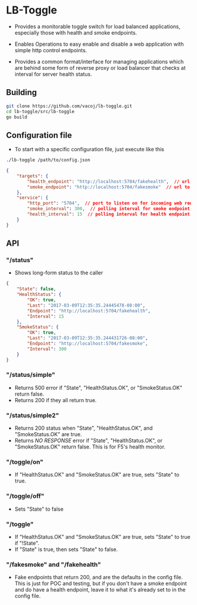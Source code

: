 # LB-Toggle

- Provides a monitorable toggle switch for load balanced applications, especially those with health and smoke endpoints.

- Enables Operations to easy enable and disable a web application with simple http control endpoints.

- Provides a common format/interface for managing applications which are behind some form of reverse proxy or load balancer that checks at interval for server health status.

## Building

``` bash
git clone https://github.com/vacoj/lb-toggle.git
cd lb-toggle/src/lb-toggle
go build
```

## Configuration file

- To start with a specific configuration file, just execute like this

``` bash
./lb-toggle /path/to/config.json
```

``` json
{
    "targets": {
        "health_endpoint": "http://localhost:5704/fakehealth",  // url to your application's health endpoint
        "smoke_endpoint": "http://localhost:5704/fakesmoke"  // url to your application's smoke endpoint
    },
    "service": {
        "http_port": "5704",  // port to listen on for incoming web requests
        "smoke_interval": 300,  // polling interval for smoke endpoint, in seconds
        "health_interval": 15  // polling interval for health endpoint, in seconds
    }
}
```

## API

### "/status"

- Shows long-form status to the caller

``` json
{
    "State": false,
    "HealthStatus": {
        "OK": true,
        "Last": "2017-03-09T12:35:35.24445478-08:00",
        "Endpoint": "http://localhost:5704/fakehealth",
        "Interval": 15
    },
    "SmokeStatus": {
        "OK": true,
        "Last": "2017-03-09T12:35:35.244431726-08:00",
        "Endpoint": "http://localhost:5704/fakesmoke",
        "Interval": 300
    }
}
```

### "/status/simple"

- Returns 500 error if "State", "HealthStatus.OK", or "SmokeStatus.OK" return false.
- Returns 200 if they all return true.

### "/status/simple2"

- Returns 200 status when "State", "HealthStatus.OK", and "SmokeStatus.OK" are true.
- Returns *NO RESPONSE* error if "State", "HealthStatus.OK", or "SmokeStatus.OK" return false.  This is for F5's health monitor.

### "/toggle/on"

- If "HealthStatus.OK" and "SmokeStatus.OK" are true, sets "State" to true.

### "/toggle/off"

- Sets "State" to false

### "/toggle"

- If "HealthStatus.OK" and "SmokeStatus.OK" are true, sets "State" to true if "!State".
- If "State" is true, then sets "State" to false.

### "/fakesmoke" and "/fakehealth"

- Fake endpoints that return 200, and are the defaults in the config file.  This is just for POC and testing, but if you don't have a smoke endpoint and do have a health endpoint, leave it to what it's already set to in the config file.
